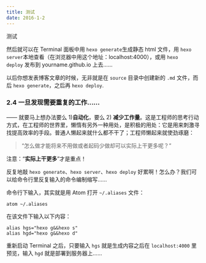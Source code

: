 ```yaml
---
title: 测试
date: 2016-1-2
---
```


测试

然后就可以在 Terminal 面板中用 `hexo generate`生成静态 html 文件，用 `hexo server`本地查看（在浏览器中用这个地址：localhost:4000），或用 `hexo deploy` 发布到 yourname.github.io 上去……

以后你想发表博客文章的时候，无非就是在 `source` 目录中创建新的 `.md` 文件，而后 `hexo generate`，之后再 `hexo deploy`.

### 2.4 一旦发现需要重复的工作……

—— 就要马上想办法要么 1)**自动化**，要么 2) **减少工作量**。这是工程师的思考行动方式，在工程师的世界里，懒惰有另外一种用处，是积极的用处：它是用来刺激寻找提高效率的手段。普通人懒起来就什么都不干了；工程师懒起来就使劲琢磨：

> “怎么做才能将来不用做或者起码少做却可以实际上干更多呢？”

注意：“**实际上干更多**”才是重点！

反复地敲 `hexo generate`、`hexo server`、`hexo deploy` 好累啊！怎么办？我们可以给命令行里反复输入的命令编制缩写……

命令行下输入，其实就是用 Atom 打开 `~/.aliases` 文件：

```
atom ~/.aliases

```

在该文件下输入以下内容：

```
alias hgs="hexo g&&hexo s"
alias hgd="hexo g&&hexo d"

```

重新启动 Terminal 之后，只要输入 `hgs` 就是生成内容之后在 `localhost:4000` 里预览，输入 `hgd` 就是部署到服务器上……
